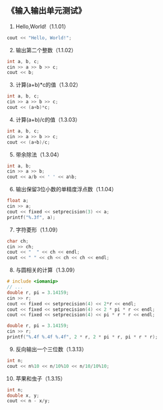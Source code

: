 ## 《输入输出单元测试》

1. Hello,World!（1.1.01）

```C++
cout << "Hello, World!";
```



2. 输出第二个整数（1.1.02）

```C++
int a, b, c;
cin >> a >> b >> c;
cout << b;
```



3. 计算(a+b)*c的值（1.3.02）

```C++
int a, b, c;
cin >> a >> b >> c;
cout << (a+b)*c;
```



4. 计算(a+b)/c的值（1.3.03）

```C++
int a, b, c;
cin >> a >> b >> c;
cout << (a+b)/c;
```



5. 带余除法（1.3.04）

```C++
int a, b;
cin >> a >> b;
cout << a/b << ' ' << a%b;
```



6. 输出保留3位小数的单精度浮点数（1.1.04）

```C++
float a;
cin >> a;
cout << fixed << setprecision(3) << a;
printf("%.3f", a);
```



7. 字符菱形（1.1.09）

```C++
char ch;
cin >> ch;
cout << "  " << ch << endl;
cout << " " << ch << ch << ch << endl;
```



8. 与圆相关的计算（1.3.09）

```C++
# include <iomanip>
// ...
double r, pi = 3.14159;
cin >> r;
cout << fixed << setprecision(4) << 2*r << endl;
cout << fixed << setprecision(4) << 2 * pi * r << endl;
cout << fixed << setprecision(4) << pi * r * r << endl;
```

```C++
double r, pi = 3.14159;
cin >> r;
printf("%.4f %.4f %.4f", 2 * r, 2 * pi * r, pi * r * r);
```



9. 反向输出一个三位数（1.3.13）

```C++
int n;
cout << n%10 << n/10%10 << n/10/10%10;
```



10. 苹果和虫子（1.3.15）

```C++
int n;
double x, y;
cout << n - x/y;
```

